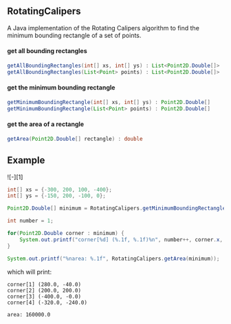## RotatingCalipers

A Java implementation of the Rotating Calipers algorithm to find the minimum
bounding rectangle of a set of points.

#### get all bounding rectangles

```java
getAllBoundingRectangles(int[] xs, int[] ys) : List<Point2D.Double[]>
getAllBoundingRectangles(List<Point> points) : List<Point2D.Double[]>
```

#### get the minimum bounding rectangle

```java
getMinimumBoundingRectangle(int[] xs, int[] ys) : Point2D.Double[]
getMinimumBoundingRectangle(List<Point> points) : Point2D.Double[]
```

#### get the area of a rectangle

```java
getArea(Point2D.Double[] rectangle) : double
```

## Example

![-][1]

```java
int[] xs = {-300, 200, 100, -400};
int[] ys = {-150, 200, -100, 0};

Point2D.Double[] minimum = RotatingCalipers.getMinimumBoundingRectangle(xs, ys);

int number = 1;

for(Point2D.Double corner : minimum) {
    System.out.printf("corner[%d] (%.1f, %.1f)%n", number++, corner.x, corner.y);
}

System.out.printf("%narea: %.1f", RotatingCalipers.getArea(minimum));
```

which will print:

```
corner[1] (280.0, -40.0)
corner[2] (200.0, 200.0)
corner[3] (-400.0, -0.0)
corner[4] (-320.0, -240.0)

area: 160000.0
